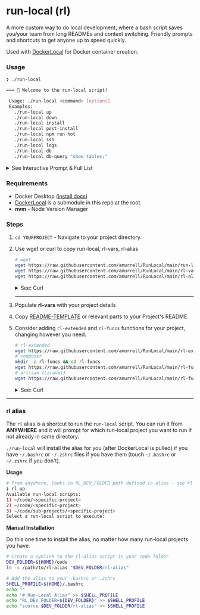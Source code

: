 # run-local (rl)

A more custom way to do local development, where a bash script saves you/your team from long READMEs and context switching. Friendly prompts and shortcuts to get anyone up to speed quickly.

Used with [DockerLocal](https://github.com/amurrell/DockerLocal) for Docker container creation.

### Usage

```bash
❯ ./run-local

=== 🧃 Welcome to the run-local script!

 Usage: ./run-local <command> [options]
 Examples:
   ./run-local up
   ./run-local down
   ./run-local install
   ./run-local post-install
   ./run-local npm run hot
   ./run-local ssh
   ./run-local logs
   ./run-local db
   ./run-local db-query "show tables;"
```

<details>
   <summary>See Interactive Prompt & Full List</summary>

```bash
❯ ./run-local
# ... same as above, then:
Available commands & Interactive Prompt:

🧐 Is this your first run? Run 10 to install!

1) up               · Start the site
2) down             · Stop the site
3) ssh              · Access site containers default to web
3a) ssh-mysql           · Access MySQL container
3b) ssh-mysqlroot       · Access MySQL container as root
3c) ssh-web             · Access web container
3d) ssh-webroot         · Access web container as webroot user
4) logs             · View site logs all logs
4a) logs-php            · View PHP logs
4b) logs-access         · View Access (nginx) logs
4c) logs-error          · View Error (nginx) logs
4d) logs-xdebug         · View Xdebug logs
5) db               · Interact with the site database this lists dbs (via ssh-mysql)
5a) db-query            · Query the database; use single quotes for values
5b) db-import           · Import an sql file into the database
5c) db-export           · Export the database with a timestamped filename
5d) db-remove           · Remove the database and start fresh
5e) db-list             · List databases - this is same as running: db
9) npm              · Run npm command; uses nvm install & use first
10) install         · First-time setup (with optional database import)
11) dl              · Runs gitsubmodule update (pulls DockerLocal at ref)
11a) dl-main            · Checkout DockerLocal on main (to update it)
12) help            · Show this help menu

Running Project: 🐣 YOUR PROJECT
Running on Port: 3000
Using Database: myprojectdb

Enter the number (and letter if applicable) of the command you'd like to execute (enter to quit):
```

</details>

### Requirements

- Docker Desktop ([install docs](https://docs.docker.com/desktop/))
- [DockerLocal](https://github.com/amurrell/DockerLocal) is a submodule in this repo at the root.
- **nvm** - Node Version Manager

### Steps

1. `cd YOURPROJECT` - Navigate to your project directory.
1. Use wget or curl to copy run-local, rl-vars, rl-alias

   ```bash
   # wget
   wget https://raw.githubusercontent.com/amurrell/RunLocal/main/run-local && chmod +x run-local
   wget https://raw.githubusercontent.com/amurrell/RunLocal/main/rl-vars && chmod +x rl-vars
   wget https://raw.githubusercontent.com/amurrell/RunLocal/main/rl-alias && chmod +x rl-alias
   ```

   <details>
      <summary>See: Curl</summary>

   ```bash
   # curl
   curl -O https://raw.githubusercontent.com/amurrell/RunLocal/main/run-local && chmod +x run-local
   curl -O https://raw.githubusercontent.com/amurrell/RunLocal/main/rl-vars && chmod +x rl-vars
   curl -O https://raw.githubusercontent.com/amurrell/RunLocal/main/rl-alias && chmod +x rl-alias
   ```

   </details>

   ***

1. Populate **rl-vars** with your project details
1. Copy [README-TEMPLATE](./README-TEMPLATE.md) or relevant parts to your Project's README.
1. Consider adding `rl-extended` and `rl-funcs` functions for your project, changing however you need.

   ```bash
   # rl-extended
   wget https://raw.githubusercontent.com/amurrell/RunLocal/main/rl-extended && chmod +x rl-extended
   # composer
   mkdir -p rl-funcs && cd rl-funcs
   wget https://raw.githubusercontent.com/amurrell/RunLocal/main/rl-funcs/rl-composer && chmod +x rl-composer
   # artisan (Laravel)
   wget https://raw.githubusercontent.com/amurrell/RunLocal/main/rl-funcs/rl-artisan && chmod +x rl-artisan
   ```

   <details>
      <summary>See: Curl</summary>

   ```bash
   # rl-extended
   curl -O https://raw.githubusercontent.com/amurrell/RunLocal/main/rl-extended && chmod +x rl-extended
   # composer
   mkdir -p rl-funcs && cd rl-funcs
   curl -O https://raw.githubusercontent.com/amurrell/RunLocal/main/rl-funcs/rl-composer && chmod +x rl-composer
   # artisan (Laravel)
   curl -O https://raw.githubusercontent.com/amurrell/RunLocal/main/rl-funcs/rl-artisan && chmod +x rl-artisan
   ```

   </details>

---

### rl alias

The `rl` alias is a shortcut to run the `run-local` script. You can run it from **ANYWHERE** and it will prompt for which run-local project you want to run if not already in same directory.

`./run-local` will install the alias for you (after DockerLocal is pulled) if you have `~/.bashrc` or `~/.zshrc` files if you have them (touch `~/.bashrc` or `~/.zshrc` if you don't).

**Usage**

```bash
# from anywhere, looks in RL_DEV_FOLDER path defined in alias - see rl-alias
❯ rl up
Available run-local scripts:
1) ~/code/<specific-project>
2) ~/code/<specific-project>
3) ~/code/sub-projects/<specific-project>
Select a run-local script to execute:
```

**Manual Installation**

Do this one time to install the alias, no matter how many run-local projects you have.

```bash
# Create a symlink to the rl-alias script in your code folder
DEV_FOLDER=${HOME}/code
ln -s /path/to/rl-alias "$DEV_FOLDER/rl-alias"

# Add the alias to your .bashrc or .zshrc
SHELL_PROFILE=${HOME}/.bashrc
echo ""
echo "# Run-Local Alias" >> $SHELL_PROFILE
echo "RL_DEV_FOLDER=${DEV_FOLDER}" >> $SHELL_PROFILE
echo "source $DEV_FOLDER/rl-alias" >> $SHELL_PROFILE
```
